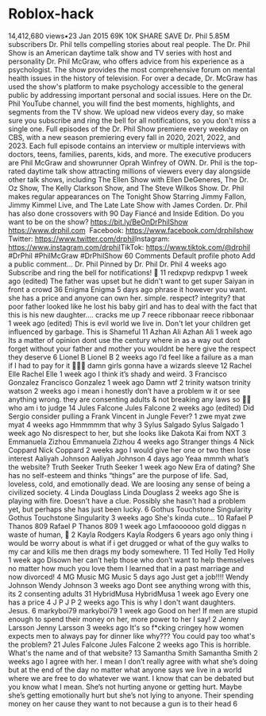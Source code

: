 # Roblox-hack
 14,412,680 views•23 Jan 2015  69K  10K  SHARE  SAVE   Dr. Phil 5.85M subscribers Dr. Phil tells compelling stories about real people. The Dr. Phil Show is an American daytime talk show and TV series with host and personality Dr. Phil McGraw, who offers advice from his experience as a psychologist. The show provides the most comprehensive forum on mental health issues in the history of television. For over a decade, Dr. McGraw has used the show's platform to make psychology accessible to the general public by addressing important personal and social issues. Here on the Dr. Phil YouTube channel, you will find the best moments, highlights, and segments from the TV show. We upload new videos every day, so make sure you subscribe and ring the bell for all notifications, so you don't miss a single one.  Full episodes of the Dr. Phil Show premiere every weekday on CBS, with a new season premiering every fall in 2020, 2021, 2022, and 2023. Each full episode contains an interview or multiple interviews with doctors, teens, families, parents, kids, and more. The executive producers are Phil McGraw and showrunner Oprah Winfrey of OWN. Dr. Phil is the top-rated daytime talk show attracting millions of viewers every day alongside other talk shows, including The Ellen Show with Ellen DeGeneres, The Dr. Oz Show, The Kelly Clarkson Show, and The Steve Wilkos Show. Dr. Phil makes regular appearances on The Tonight Show Starring Jimmy Fallon, Jimmy Kimmel Live, and The Late Late Show with James Corden. Dr. Phil has also done crossovers with 90 Day Fiancé and Inside Edition.  Do you want to be on the show? https://bit.ly/BeOnDrPhilShow ​  https://www.drphil.com ​ Facebook: https://www.facebook.com/drphilshow ​ Twitter: https://www.twitter.com/drphil ​ Instagram: https://www.instagram.com/drphil ​ TikTok: https://www.tiktok.com/@drphil ​  #DrPhil​ #PhilMcGraw​ #DrPhilShow​ 60 Comments Default profile photo Add a public comment... Dr. Phil Pinned by Dr. Phil Dr. Phil 4 weeks ago Subscribe and ring the bell for notifications! 🔔  11  redxpvp redxpvp 1 week ago (edited) The father was upset but he didn't want to get super Saiyan in front a crowd  36  Enigma Enigma 5 days ago phrase it however you want. she has a price and anyone can own her. simple. respect? integrity? that poor father looked like he lost his baby girl and has to deal with the fact that this is his new daughter.... cracks me up  7  reece ribbonaar reece ribbonaar 1 week ago (edited) This is evil world we live in. Don't let your children get influenced by garbage. This is Shameful  11  Azhan Ali Azhan Ali 1 week ago Its a matter of opinion dont use the century where in as a way out dont forget without your father and mother you wouldnt be here give the respect they deserve  6  Lionel B Lionel B 2 weeks ago I’d feel like a failure as a man if I had to pay for it 🤮🤮🤮 damn girls gonna have a wizards sleeve  12  Rachel Elle Rachel Elle 1 week ago I think it’s shady and weird.  3  Francisco Gonzalez Francisco Gonzalez 1 week ago Damn wtf  2  trinity watson trinity watson 2 weeks ago i mean i honestly don’t have a problem w it or see anything wrong. they are consenting adults &amp; not breaking any laws so 🤷‍♀️ who am i to judge  14  Jules Falcone Jules Falcone 2 weeks ago (edited) Did Sergio consider pulling a Frank Vincent in Jungle Fever?  1  zwe myat zwe myat 4 weeks ago Hmmmmm that why  3  Sylus Salgado Sylus Salgado 1 week ago No disrespect to her, but she looks like Dakota Kai from NXT  3  Emmanuela Zizhou Emmanuela Zizhou 4 weeks ago Stranger things  4  Nick Coppard Nick Coppard 2 weeks ago I would give her one           or two       then lose interest   Aaliyah Johnson Aaliyah Johnson 4 days ago Yeaa mmmh what’s the website?   Truth Seeker Truth Seeker 1 week ago New Era of dating? She has no self-esteem and thinks “things” are the purpose of life. Sad, loveless, cold, and emotionally dead. We are loosing any sense of being a civilized society.  4  Linda Douglass Linda Douglass 2 weeks ago She is playing with fire. Doesn't have a clue.  Possibly she hasn't had a problem yet, but perhaps she has just been lucky.  6  Gothus Touchstone Singularity Gothus Touchstone Singularity 3 weeks ago She's kinda cute...  10  Rafael P Thanos 809 Rafael P Thanos 809 1 week ago Lmfaoooooo gold diggas n waste of human, 🤦  2  Kayla Rodgers Kayla Rodgers 6 years ago only thing i would be worry about is what if i get drugged or what of the guy walks to my car and kills me then drags my body somewhere.  11  Ted Holly Ted Holly 1 week ago Disown her can’t help those who don’t want to help themselves no matter how much you love them I learned that in a past marriage and now divorced!  4  MG Music MG Music 5 days ago Just get a job!!!!   Wendy Johnson Wendy Johnson 3 weeks ago Dont see anything wrong with this, its 2 consenting adults  31  HybridMusa HybridMusa 1 week ago Every one has a price  4  J P J P 2 weeks ago This is why I don't want daughters. Jesus.  6  markyboi79 markyboi79 1 week ago Good on her!  If men are stupid enough to spend their money on her, more power to her I say!  2  Jenny Larsson Jenny Larsson 3 weeks ago It's so f*cking cringey how women expects men to always pay for dinner like why??? You could pay too what's the problem?  21  Jules Falcone Jules Falcone 2 weeks ago This is horrible. What's the name and of that website?  13  Samantha Smith Samantha Smith 2 weeks ago I agree with her. I mean I don’t really agree with what she’s doing but at the end of the day no matter what anyone says we live in a world where we are free to do whatever we want. I know that can be debated but you know what I mean. She’s not hurting anyone or getting hurt. Maybe she’s getting emotionally hurt but she’s not lying to anyone. Their spending money on her cause they want to not because a gun is to their head  6
